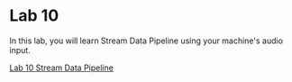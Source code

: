 # Lab 10

In this lab, you will learn Stream Data Pipeline using your machine's audio input. 

[Lab 10 Stream Data Pipeline](./lab10%20stream_data_pipeline_1.html)